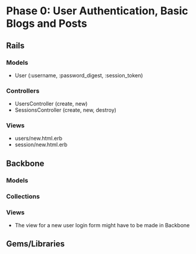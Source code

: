 # Phase 0: User Authentication, Basic Blogs and Posts

## Rails
### Models
* User (:username, :password_digest, :session_token)

### Controllers
* UsersController (create, new)
* SessionsController (create, new, destroy)

### Views
* users/new.html.erb
* session/new.html.erb

## Backbone
### Models

### Collections

### Views
* The view for a new user login form might have to be made in Backbone
## Gems/Libraries
